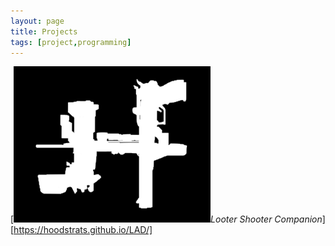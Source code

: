 ```yaml
---
layout: page
title: Projects
tags: [project,programming]
---
```



[![Semantic description of image](/assets/img/lad/BL3ICON.png)*Looter Shooter Companion*][https://hoodstrats.github.io/LAD/]
